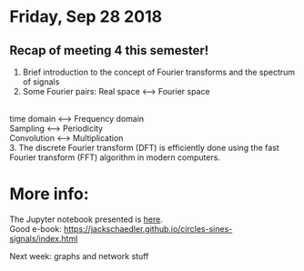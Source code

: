 # Friday, Sep 28 2018

## Recap of meeting 4 this semester!
1. Brief introduction to the concept of Fourier transforms and the spectrum of signals
2. Some Fourier pairs:
Real space <--> Fourier space
<br>
time domain <--> Frequency domain
<br>
Sampling <--> Periodicity
<br>
Convolution <--> Multiplication 
<br>
3. The discrete Fourier transform (DFT) is efficiently done using the fast Fourier transform (FFT) algorithm in modern computers.

# More info:
The Jupyter notebook presented is [here](https://github.com/prickly-pythons/prickly-pythons/blob/master/code_from_meetings/signal_processing/Fourier%20Transforms.ipynb).
<br>
Good e-book: https://jackschaedler.github.io/circles-sines-signals/index.html

Next week: graphs and network stuff
